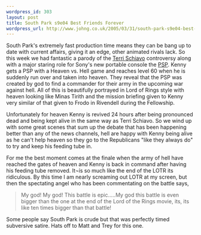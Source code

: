 ```yaml
--- 
wordpress_id: 303
layout: post
title: South Park s9e04 Best Friends Forever
wordpress_url: http://www.johng.co.uk/2005/03/31/south-park-s9e04-best-friends-forever/
---
```

South Park's extremely fast production time means they can be bang up to date with current affairs, giving it an edge, other animated rivals lack. So this week we had fantastic a parody of the <a href="http://news.bbc.co.uk/1/hi/world/americas/4398131.stm">Terri Schiavo</a> controversy along with a major staring role for Sony's new portable console the <a href="http://news.bbc.co.uk/1/hi/technology/4378661.stm">PSP</a>. Kenny gets a PSP with a Heaven vs. Hell game and reaches level 60 when he is suddenly run over and taken into heaven. They reveal that the PSP was created by god to find a commander for their army in the upcoming war against hell. All of this is beautifully portrayed in Lord of Rings style with heaven looking like Minas Tirith and the mission briefing given to Kenny very similar of that given to Frodo in Rivendell during the Fellowship.

Unfortunately for heaven Kenny is revived 24 hours after being pronounced dead and being kept alive in the same way as Terri Schiavo. So we wind up with some great scenes that sum up the debate that has been happening better than any of the news channels, hell are happy with Kenny being alive as he can't help heaven so they go to the Republicans "like they always do" to try and keep his feeding tube in.

For me the best moment comes at the finale when the army of hell have reached the gates of heaven and Kenny is back in command after having his feeding tube removed. It¬ís so much like the end of the LOTR its ridiculous. By this time I am nearly screaming out LOTR at my screen, but then the spectating angel who has been commentating on the battle says,

> My god! My god! This battle is epic.....My god this battle is even bigger than the one at the end of the Lord of the Rings movie, its, its like ten times bigger than that battle!

Some people say South Park is crude but that was perfectly timed subversive satire. Hats off to Matt and Trey for this one.
